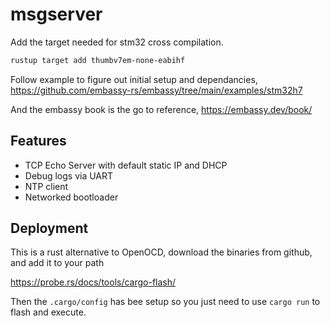 # msgserver

Add the target needed for stm32 cross compilation.

```bash
rustup target add thumbv7em-none-eabihf
```

Follow example to figure out initial setup and dependancies,
<https://github.com/embassy-rs/embassy/tree/main/examples/stm32h7>

And the embassy book is the go to reference,
https://embassy.dev/book/

## Features

* TCP Echo Server with default static IP and DHCP
* Debug logs via UART
* NTP client
* Networked bootloader

## Deployment

This is a rust alternative to OpenOCD, download the binaries from github, and add it to your path

<https://probe.rs/docs/tools/cargo-flash/>

Then the `.cargo/config` has bee setup so you just need to use `cargo run` to flash and execute.
